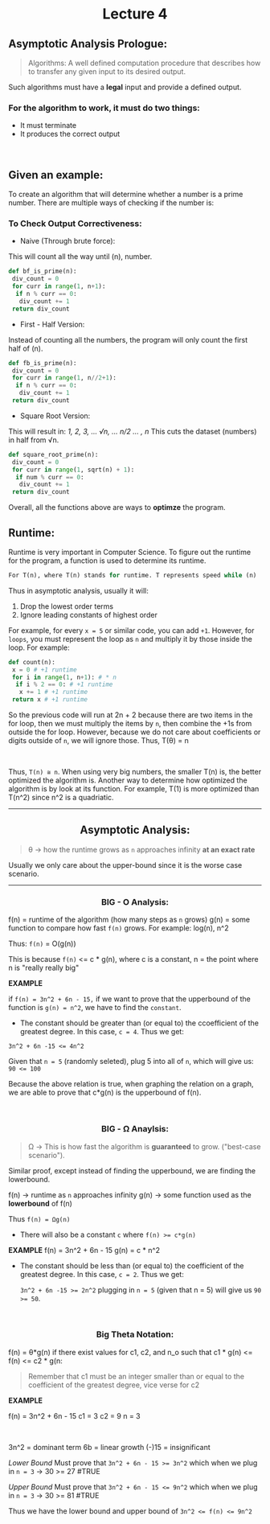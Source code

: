 <div align = "center">

# Lecture 4

</div>

## Asymptotic Analysis Prologue:

> Algorithms: A well defined computation procedure that describes how to transfer any given input to its desired output.

Such algorithms must have a **legal** input and provide a defined output. 
</br>

 ### For the algorithm to work, it must do two things:
- It must terminate
- It produces the correct output
</br>

## Given an example:
To create an algorithm that will determine whether a number is a prime number. There are multiple ways of checking if the number is: 

### To Check Output Correctiveness:
- Naive (Through brute force):

This will count all the way until (n), number.
  
``` python
def bf_is_prime(n):
 div_count = 0
 for curr in range(1, n+1):
  if n % curr == 0:
   div_count += 1
 return div_count
```

- First - Half Version:

Instead of counting all the numbers, the program will only count the first half of (n).

```python
def fb_is_prime(n):
 div_count = 0
 for curr in range(1, n//2+1):
  if n % curr == 0:
   div_count += 1
 return div_count
```

- Square Root Version:

This will result in: *1, 2, 3, ... √n, ... n/2 ... , n* This cuts the dataset (numbers) in half from √n. 

```python
def square_root_prime(n):
 div_count = 0
 for curr in range(1, sqrt(n) + 1):
  if num % curr == 0:
   div_count += 1
 return div_count
```

Overall, all the functions above are ways to **optimze** the program. 

## Runtime:
Runtime is very important in Computer Science. To figure out the runtime for the program, a function is used to determine its runtime. 

```python
For T(n), where T(n) stands for runtime. T represents speed while (n) 
```
Thus in asymptotic analysis, usually it will:
1. Drop the lowest order terms
2. Ignore leading constants of highest order

For example, for every `x = 5` or similar code, you can add `+1`. However, for `loops`, you must represent the loop as `n` and multiply it by those inside the loop. For example:

```python
def count(n):
 x = 0 # +1 runtime
 for i in range(1, n+1): # * n 
  if i % 2 == 0: # +1 runtime
   x += 1 # +1 runtime
 return x # +1 runtime
```
So the previous code will run at 2n + 2 because there are two items in the for loop, then we must multiply the items by `n`, then combine the +1s from outside the for loop. However, because we do not care about coefficients or digits outside of `n`, we will ignore those. Thus, T(θ) = n

</br>

Thus, `T(n) ≅ n`. When using very big numbers, the smaller T(n) is, the better optimized the algorithm is. Another way to determine how optimized the algorithm is by look at its function. For example, T(1) is more optimized than T(n^2) since n^2 is a quadriatic. 

---
<div align = "center">
 
## Asymptotic Analysis:

</div>

> θ -> how the runtime grows as `n` approaches infinity **at an exact rate**

Usually we only care about the upper-bound since it is the worse case scenario.

---
<div align = "center">
 
### BIG - O Analysis:

</div>

f(n) = runtime of the algorithm (how many steps as `n` grows)
g(n) = some function to compare how fast `f(n)` grows. For example: log(n), n^2

Thus: `f(n)` = O(g(n))

This is because `f(n)` <= c * g(n), where c is a constant, n = the point where n is "really really big"


**EXAMPLE**

if `f(n) = 3n^2 + 6n - 15,` if we want to prove that the upperbound of the function is `g(n) = n^2`, we have to find the `constant`.
- The constant should be greater than (or equal to) the ccoefficient of the greatest degree. In this case, `c = 4`. Thus we get:

`3n^2 + 6n -15 <= 4n^2`

Given that `n = 5` (randomly seleted), plug 5 into all of `n`, which will give us: `90 <= 100`

Because the above relation is true, when graphing the relation on a graph, we are able to prove that c*g(n) is the upperbound of f(n).

</br>

<div align = "center">
 
### BIG - Ω Anaylsis:

</div>

> Ω -> This is how fast the algorithm is **guaranteed** to grow. ("best-case scenario").

Similar proof, except instead of finding the upperbound, we are finding the lowerbound.

f(n) -> runtime as `n` approaches infinity
g(n) -> some function used as the **lowerbound** of f(n)

Thus `f(n) = Ωg(n)`

- There will also be a constant `c` where `f(n) >= c*g(n)`

**EXAMPLE**
f(n) = 3n^2 + 6n - 15
g(n) = c * n^2

- The constant should be less than (or equal to) the coefficient of the greatest degree. In this case, `c = 2`. Thus we get:

  `3n^2 + 6n -15 >= 2n^2` plugging in `n = 5` (given that n = 5) will give us `90 >= 50`.
  
</br>
<div align = "center">

### Big Theta Notation:

</div>
 
f(n) = θ*g(n) if there exist values for c1, c2, and n_o such that c1 * g(n) <= f(n) <= c2 * g(n:

> Remember that c1 must be an integer smaller than or equal to the coefficient of the greatest degree, vice verse for c2

**EXAMPLE**

f(n) = 3n^2 + 6n - 15
c1 = 3 
c2 = 9
n = 3

</br>

3n^2 = dominant term
6b = linear growth
(-)15 = insignificant

*Lower Bound*
Must prove that `3n^2 + 6n - 15 >= 3n^2` which when we plug in `n = 3` -> 30 >= 27 #TRUE

*Upper Bound*
Must prove that `3n^2 + 6n - 15 <= 9n^2` which when we plug in `n = 3` -> 30 >= 81 #TRUE

Thus we have the lower bound and upper bound of `3n^2 <= f(n) <= 9n^2`
